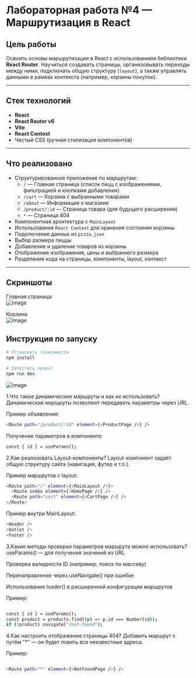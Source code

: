 #  Лабораторная работа №4 — Маршрутизация в React

##  Цель работы

Освоить основы маршрутизации в React с использованием библиотеки **React Router**. Научиться создавать страницы, организовывать переходы между ними, подключать общую структуру (`layout`), а также управлять данными в рамках контекста (например, корзины покупок).

---

## Стек технологий

- **React**
- **React Router v6**
- **Vite**
- **React Context**
- Чистый CSS (ручная стилизация компонентов)

---

##  Что реализовано

- Структурированное приложение по маршрутам:
  - `/` — Главная страница (список пицц с изображениями, фильтрацией и кнопками добавления)
  - `/cart` — Корзина с выбранными товарами
  - `/about` — Информация о магазине
  - `/product/:id` — Страница товара (для будущего расширения)
  - `*` — Страница 404
- Компонентная архитектура с `MainLayout`
- Использование `React Context` для хранения состояния корзины
- Подключение данных из `pizza.json`
- Выбор размера пиццы
- Добавление и удаление товаров из корзины
- Отображение изображения, цены и выбранного размера
- Разделение кода на страницы, компоненты, layout, контекст

---

##  Скриншоты

Главная страница:  
![image](https://github.com/user-attachments/assets/281199be-01e3-4546-8452-8ea9e4c6274f)


Корзина:  
![image](https://github.com/user-attachments/assets/7bc4d456-b146-4c1a-acfb-ff213084e56d)




##  Инструкция по запуску

```bash
# Установить зависимости
npm install

# Запустить проект
npm run dev

```
![image](https://github.com/user-attachments/assets/e85d464a-f160-4185-9acf-f7335b8dc7c4)


1.Что такое динамические маршруты и как их использовать?
Динамические маршруты позволяют передавать параметры через URL.

Пример объявления:

```bash
<Route path="/product/:id" element={<ProductPage />} />
```

Получение параметров в компоненте:

```bash
const { id } = useParams();
```
2.Как реализовать Layout-компоненты?
Layout-компонент задаёт общую структуру сайта (навигация, футер и т.п.).

Пример маршрутов с layout:

```bash
<Route path="/" element={<MainLayout />}>
  <Route index element={<HomePage />} />
  <Route path="cart" element={<CartPage />} />
</Route>
```

Пример внутри MainLayout:

```bash
<Header />
<Outlet />
<Footer />
  ```
3.Какие методы проверки параметров маршрута можно использовать?
useParams() — для получения значений из URL

Проверка валидности ID (например, поиск по массиву)

Перенаправление через useNavigate() при ошибке

Использование loader() в расширенной конфигурации маршрутов

Пример:

```bash

const { id } = useParams();
const product = products.find((p) => p.id === Number(id));
if (!product) navigate("/not-found");
```

4.Как настроить отображение страницы 404?
Добавить маршрут с путём "*" — он будет ловить все неизвестные адреса.

Пример:

```bash

<Route path="*" element={<NotFoundPage />} />

```
